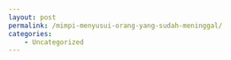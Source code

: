 ```yaml
---
layout: post
permalink: /mimpi-menyusui-orang-yang-sudah-meninggal/
categories:
    - Uncategorized
---
```


